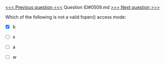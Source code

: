 [<<< Previous question <<<](0508.md)  Question ID#0509.md  [>>> Next question >>>](0510.md) 

Which of the following is not a valid fopen() access mode:




- [x] b

- [ ] x

- [ ] a

- [ ] w

